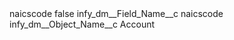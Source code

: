 <?xml version="1.0" encoding="UTF-8"?>
<CustomMetadata xmlns="http://soap.sforce.com/2006/04/metadata" xmlns:xsi="http://www.w3.org/2001/XMLSchema-instance" xmlns:xsd="http://www.w3.org/2001/XMLSchema">
    <label>naicscode</label>
    <protected>false</protected>
    <values>
        <field>infy_dm__Field_Name__c</field>
        <value xsi:type="xsd:string">naicscode</value>
    </values>
    <values>
        <field>infy_dm__Object_Name__c</field>
        <value xsi:type="xsd:string">Account</value>
    </values>
</CustomMetadata>
